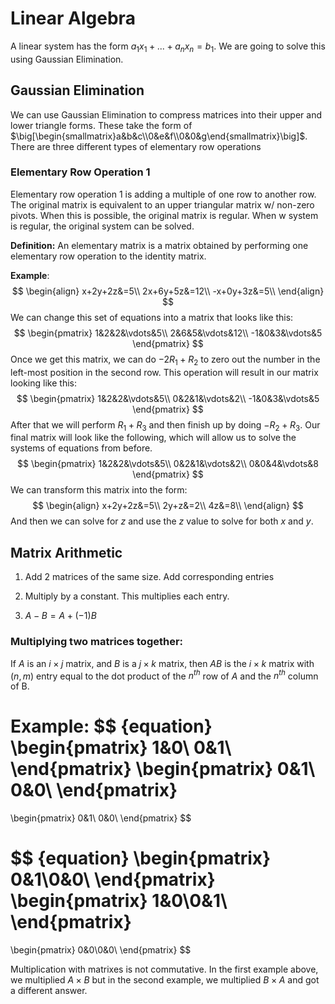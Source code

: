 # Linear Algebra

A linear system has the form $a_1x_1+...+a_nx_n=b_1$. We are going to solve this using Gaussian Elimination.

## Gaussian Elimination

We can use Gaussian Elimination to compress matrices into their upper and lower triangle forms. These take the form of $\big[\begin{smallmatrix}a&b&c\\0&e&f\\0&0&g\end{smallmatrix}\big]$. There are three different types of elementary row operations

### Elementary Row Operation 1

Elementary row operation 1 is adding a multiple of one row to another row. The original matrix is equivalent to an upper triangular matrix w/ non-zero pivots. When this is possible, the original matrix is regular. When w system is regular, the original system can be solved.

**Definition:** An elementary matrix is a matrix obtained by performing one elementary row operation to the identity matrix.



**Example**:
$$
\begin{align}
x+2y+2z&=5\\
2x+6y+5z&=12\\
-x+0y+3z&=5\\
\end{align}
$$
We can change this set of equations into a matrix that looks like this:
$$
\begin{pmatrix}
1&2&2&\vdots&5\\
2&6&5&\vdots&12\\
-1&0&3&\vdots&5
\end{pmatrix}
$$
Once we get this matrix, we can do $-2R_1+R_2$ to zero out the number in the left-most position in the second row. This operation will result in our matrix looking like this:
$$
\begin{pmatrix}
1&2&2&\vdots&5\\
0&2&1&\vdots&2\\
-1&0&3&\vdots&5
\end{pmatrix}
$$
After that we will perform $R_1+R_3$ and then finish up by doing $-R_2+R_3$. Our final matrix will look like the following, which will allow us to solve the systems of equations from before.
$$
\begin{pmatrix}
1&2&2&\vdots&5\\
0&2&1&\vdots&2\\
0&0&4&\vdots&8
\end{pmatrix}
$$
We can transform this matrix into the form:
$$
\begin{align}
x+2y+2z&=5\\
2y+z&=2\\
4z&=8\\
\end{align}
$$
And then we can solve for $z$ and use the $z$ value to solve for both $x$ and $y$.

## Matrix Arithmetic

1. Add 2 matrices of the same size. Add corresponding entries

2. Multiply by a constant. This multiplies each entry.

3. $A-B=A+(-1)B$ 

### Multiplying two matrices together:

If $A$ is an $i\times j$ matrix, and $B$ is a $j\times k$ matrix, then $AB$ is the $i\times k$ matrix with $(n, m)$ entry equal to the dot product of the $n^{th}$ row of $A$ and the $n^{th}$ column of B.

**Example**:
$$ {equation}
\begin{pmatrix}
1&0\\
0&1\\
\end{pmatrix}
\begin{pmatrix}
0&1\\
0&0\\
\end{pmatrix}
= 
\begin{pmatrix}
0&1\\
0&0\\
\end{pmatrix}
$$

$$ {equation}
\begin{pmatrix}
0&1\\0&0\\
\end{pmatrix}
\begin{pmatrix}
1&0\\0&1\\
\end{pmatrix}
=
\begin{pmatrix}
0&0\\0&0\\
\end{pmatrix}
$$

Multiplication with matrixes is not commutative. In the first example above, we multiplied $A\times B$ but in the second example, we multiplied $B\times A$ and got a different answer.



   

